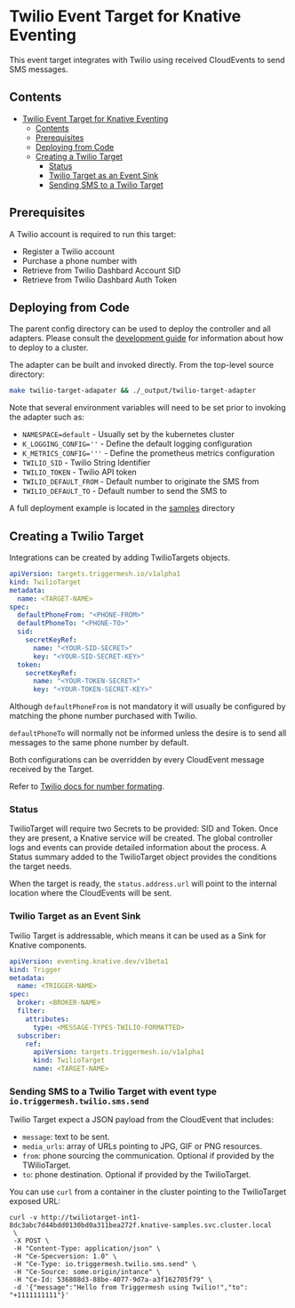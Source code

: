 # Twilio Event Target for Knative Eventing

This event target integrates with Twilio using received CloudEvents to send SMS messages.

## Contents

- [Twilio Event Target for Knative Eventing](#twilio-event-target-for-knative-eventing)
  - [Contents](#contents)
  - [Prerequisites](#prerequisites)
  - [Deploying from Code](#deploying-from-code)
  - [Creating a Twilio Target](#creating-a-twilio-target)
    - [Status](#status)
    - [Twilio Target as an Event Sink](#twilio-target-as-an-event-sink)
    - [Sending SMS to a Twilio Target](#sending-sms-to-a-twilio-target)

## Prerequisites

A Twilio account is required to run this target:

* Register a Twilio account
* Purchase a phone number with
* Retrieve from Twilio Dashbard Account SID
* Retrieve from Twilio Dashbard Auth Token

## Deploying from Code

The parent config directory can be used to deploy the controller and all adapters. Please
consult the [development guide](../DEVELOPMENT.md) for information about how to deploy to
a cluster.

The adapter can be built and invoked directly.  From the top-level source directory:

```sh
make twilio-target-adapater && ./_output/twilio-target-adapter
```

Note that several environment variables will need to be set prior to invoking the adapter such as:

  - `NAMESPACE=default`    - Usually set by the kubernetes cluster
  - `K_LOGGING_CONFIG=''`  - Define the default logging configuration
  - `K_METRICS_CONFIG='''` - Define the prometheus metrics configuration
  - `TWILIO_SID`           - Twilio String Identifier
  - `TWILIO_TOKEN`         - Twilio API token
  - `TWILIO_DEFAULT_FROM`  - Default number to originate the SMS from
  - `TWILIO_DEFAULT_TO`    - Default number to send the SMS to 

A full deployment example is located in the [samples](../samples/twilio) directory

## Creating a Twilio Target

Integrations can be created by adding TwilioTargets objects.

```yaml
apiVersion: targets.triggermesh.io/v1alpha1
kind: TwilioTarget
metadata:
  name: <TARGET-NAME>
spec:
  defaultPhoneFrom: "<PHONE-FROM>"
  defaultPhoneTo: "<PHONE-TO>"
  sid:
    secretKeyRef:
      name: "<YOUR-SID-SECRET>"
      key: "<YOUR-SID-SECRET-KEY>"
  token:
    secretKeyRef:
      name: "<YOUR-TOKEN-SECRET>"
      key: "<YOUR-TOKEN-SECRET-KEY>"
```

Although `defaultPhoneFrom` is not mandatory it will usually be configured by
matching the phone number purchased with Twilio.

`defaultPhoneTo` will normally not be informed unless the desire is to send
all messages to the same phone number by default.

Both configurations can be overridden by every CloudEvent message received by the Target.

Refer to [Twilio docs for number formating](https://www.twilio.com/docs/lookup/tutorials/validation-and-formatting?code-sample=code-lookup-with-international-formatted-number).

### Status

TwilioTarget will require two Secrets to be provided: SID and Token.  Once
they are present, a Knative service will be created. The global controller
logs and events can provide detailed information about the process. A Status
summary added to the TwilioTarget object provides the conditions the
target needs.

When the target is ready, the `status.address.url` will point to the
internal location where the CloudEvents will be sent.

### Twilio Target as an Event Sink

Twilio Target is addressable, which means it can be used as a Sink for Knative components.

```yaml
apiVersion: eventing.knative.dev/v1beta1
kind: Trigger
metadata:
  name: <TRIGGER-NAME>
spec:
  broker: <BROKER-NAME>
  filter:
    attributes:
      type: <MESSAGE-TYPES-TWILIO-FORMATTED>
  subscriber:
    ref:
      apiVersion: targets.triggermesh.io/v1alpha1
      kind: TwilioTarget
      name: <TARGET-NAME>
```

### Sending SMS to a Twilio Target with event type `io.triggermesh.twilio.sms.send`

Twilio Target expect a JSON payload from the CloudEvent that includes:

* `message`: text to be sent.
* `media_urls`: array of URLs pointing to JPG, GIF or PNG resources.
* `from`: phone sourcing the communication. Optional if provided by the TWilioTarget.
* `to`: phone destination. Optional if provided by the TwilioTarget.

You can use `curl` from a container in the cluster pointing to the TwilioTarget exposed URL:

```console
curl -v http://twiliotarget-int1-8dc3abc7d44bdd0130bd0a311bea272f.knative-samples.svc.cluster.local
 \
 -X POST \
 -H "Content-Type: application/json" \
 -H "Ce-Specversion: 1.0" \
 -H "Ce-Type: io.triggermesh.twilio.sms.send" \
 -H "Ce-Source: some.origin/intance" \
 -H "Ce-Id: 536808d3-88be-4077-9d7a-a3f162705f79" \
 -d '{"message":"Hello from Triggermesh using Twilio!","to": "+1111111111"}'
```

